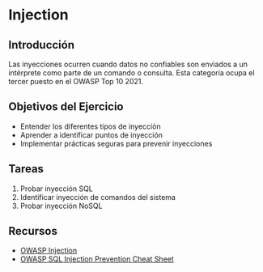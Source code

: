 # Injection

## Introducción
Las inyecciones ocurren cuando datos no confiables son enviados a un intérprete como parte de un comando o consulta. Esta categoría ocupa el tercer puesto en el OWASP Top 10 2021.

## Objetivos del Ejercicio
- Entender los diferentes tipos de inyección
- Aprender a identificar puntos de inyección
- Implementar prácticas seguras para prevenir inyecciones

## Tareas
1. Probar inyección SQL
2. Identificar inyección de comandos del sistema
3. Probar inyección NoSQL

## Recursos
- [OWASP Injection](https://owasp.org/Top10/A03_2021-Injection/)
- [OWASP SQL Injection Prevention Cheat Sheet](https://cheatsheetseries.owasp.org/cheatsheets/SQL_Injection_Prevention_Cheat_Sheet.html)
